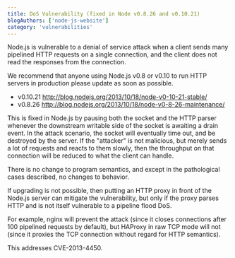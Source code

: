 ```yaml
---
title: DoS Vulnerability (fixed in Node v0.8.26 and v0.10.21)
blogAuthors: ['node-js-website']
category: 'vulnerabilities'
---
```


Node.js is vulnerable to a denial of service attack when a client
sends many pipelined HTTP requests on a single connection, and the
client does not read the responses from the connection.

We recommend that anyone using Node.js v0.8 or v0.10 to run HTTP
servers in production please update as soon as possible.

* v0.10.21 <http://blog.nodejs.org/2013/10/18/node-v0-10-21-stable/>
* v0.8.26 <http://blog.nodejs.org/2013/10/18/node-v0-8-26-maintenance/>

This is fixed in Node.js by pausing both the socket and the HTTP
parser whenever the downstream writable side of the socket is awaiting
a drain event. In the attack scenario, the socket will eventually
time out, and be destroyed by the server. If the "attacker" is not
malicious, but merely sends a lot of requests and reacts to them
slowly, then the throughput on that connection will be reduced to what
the client can handle.

There is no change to program semantics, and except in the
pathological cases described, no changes to behavior.

If upgrading is not possible, then putting an HTTP proxy in front of
the Node.js server can mitigate the vulnerability, but only if the
proxy parses HTTP and is not itself vulnerable to a pipeline flood
DoS.

For example, nginx will prevent the attack (since it closes
connections after 100 pipelined requests by default), but HAProxy in
raw TCP mode will not (since it proxies the TCP connection without
regard for HTTP semantics).

This addresses CVE-2013-4450.
